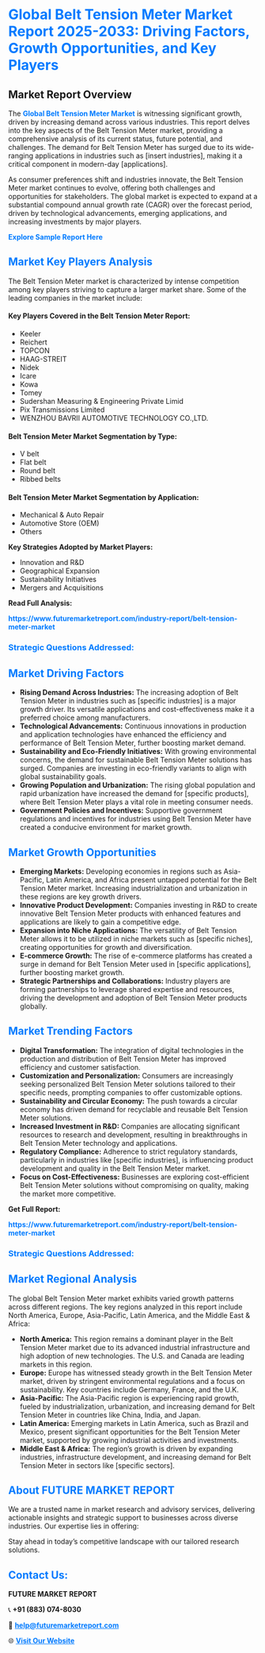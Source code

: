 <h1 style="color: #007BFF;">Global Belt Tension Meter Market Report 2025-2033: Driving Factors, Growth Opportunities, and Key Players</h1>

<section id="overview">
<h2>Market Report Overview</h2>
<p>The <a href="https://www.futuremarketreport.com/industry-report/belt-tension-meter-market" style="color: #007BFF; text-decoration: none;"><strong>Global Belt Tension Meter Market</strong></a> is witnessing significant growth, driven by increasing demand across various industries. This report delves into the key aspects of the Belt Tension Meter market, providing a comprehensive analysis of its current status, future potential, and challenges. The demand for Belt Tension Meter has surged due to its wide-ranging applications in industries such as [insert industries], making it a critical component in modern-day [applications].</p>
<p>As consumer preferences shift and industries innovate, the Belt Tension Meter market continues to evolve, offering both challenges and opportunities for stakeholders. The global market is expected to expand at a substantial compound annual growth rate (CAGR) over the forecast period, driven by technological advancements, emerging applications, and increasing investments by major players.</p>
</section>

<section id="overview">
<p><a href="https://www.futuremarketreport.com/request-sample/reportId=55406" style="color: #007BFF; text-decoration: none;"><strong>Explore Sample Report Here</strong></a></p>
</section>

<section id="key-players">
<h2 style="color: #007BFF;">Market Key Players Analysis</h2>
<p>The Belt Tension Meter market is characterized by intense competition among key players striving to capture a larger market share. Some of the leading companies in the market include:</p>
<h4>Key Players Covered in the Belt Tension Meter Report:</h4>
<ul><li>Keeler</li><li>Reichert</li><li>TOPCON</li><li>HAAG-STREIT</li><li>Nidek</li><li>Icare</li><li>Kowa</li><li>Tomey</li><li>Sudershan Measuring &amp; Engineering Private Limid</li><li>Pix Transmissions Limited</li><li>WENZHOU BAVRII AUTOMOTIVE TECHNOLOGY CO.,LTD.</li></ul>
<h4>Belt Tension Meter Market Segmentation by Type:</h4>
<ul><li>V belt</li><li>Flat belt</li><li>Round belt</li><li>Ribbed belts</li></ul>

<h4>Belt Tension Meter Market Segmentation by Application:</h4>
<ul><li>Mechanical &amp; Auto Repair</li><li>Automotive Store (OEM)</li><li>Others</li></ul>
<p><strong>Key Strategies Adopted by Market Players:</strong></p>
<ul>
<li>Innovation and R&D</li>
<li>Geographical Expansion</li>
<li>Sustainability Initiatives</li>
<li>Mergers and Acquisitions</li>
</ul>
</section>

<section>
<p><strong>Read Full Analysis: </strong></p><a href="https://www.futuremarketreport.com/industry-report/belt-tension-meter-market" style="color: #007BFF; text-decoration: none;"><strong>https://www.futuremarketreport.com/industry-report/belt-tension-meter-market</strong></a>
<h3 style="color: #007BFF;">Strategic Questions Addressed:</h3>
</section>

<section id="driving-factors">
<h2 style="color: #007BFF;">Market Driving Factors</h2>
<ul>
<li><strong>Rising Demand Across Industries:</strong> The increasing adoption of Belt Tension Meter in industries such as [specific industries] is a major growth driver. Its versatile applications and cost-effectiveness make it a preferred choice among manufacturers.</li>
<li><strong>Technological Advancements:</strong> Continuous innovations in production and application technologies have enhanced the efficiency and performance of Belt Tension Meter, further boosting market demand.</li>
<li><strong>Sustainability and Eco-Friendly Initiatives:</strong> With growing environmental concerns, the demand for sustainable Belt Tension Meter solutions has surged. Companies are investing in eco-friendly variants to align with global sustainability goals.</li>
<li><strong>Growing Population and Urbanization:</strong> The rising global population and rapid urbanization have increased the demand for [specific products], where Belt Tension Meter plays a vital role in meeting consumer needs.</li>
<li><strong>Government Policies and Incentives:</strong> Supportive government regulations and incentives for industries using Belt Tension Meter have created a conducive environment for market growth.</li>
</ul>
</section>

<section id="growth-opportunities">
<h2 style="color: #007BFF;">Market Growth Opportunities</h2>
<ul>
<li><strong>Emerging Markets:</strong> Developing economies in regions such as Asia-Pacific, Latin America, and Africa present untapped potential for the Belt Tension Meter market. Increasing industrialization and urbanization in these regions are key growth drivers.</li>
<li><strong>Innovative Product Development:</strong> Companies investing in R&D to create innovative Belt Tension Meter products with enhanced features and applications are likely to gain a competitive edge.</li>
<li><strong>Expansion into Niche Applications:</strong> The versatility of Belt Tension Meter allows it to be utilized in niche markets such as [specific niches], creating opportunities for growth and diversification.</li>
<li><strong>E-commerce Growth:</strong> The rise of e-commerce platforms has created a surge in demand for Belt Tension Meter used in [specific applications], further boosting market growth.</li>
<li><strong>Strategic Partnerships and Collaborations:</strong> Industry players are forming partnerships to leverage shared expertise and resources, driving the development and adoption of Belt Tension Meter products globally.</li>
</ul>
</section>

<section id="trending-factors">
<h2 style="color: #007BFF;">Market Trending Factors</h2>
<ul>
<li><strong>Digital Transformation:</strong> The integration of digital technologies in the production and distribution of Belt Tension Meter has improved efficiency and customer satisfaction.</li>
<li><strong>Customization and Personalization:</strong> Consumers are increasingly seeking personalized Belt Tension Meter solutions tailored to their specific needs, prompting companies to offer customizable options.</li>
<li><strong>Sustainability and Circular Economy:</strong> The push towards a circular economy has driven demand for recyclable and reusable Belt Tension Meter solutions.</li>
<li><strong>Increased Investment in R&D:</strong> Companies are allocating significant resources to research and development, resulting in breakthroughs in Belt Tension Meter technology and applications.</li>
<li><strong>Regulatory Compliance:</strong> Adherence to strict regulatory standards, particularly in industries like [specific industries], is influencing product development and quality in the Belt Tension Meter market.</li>
<li><strong>Focus on Cost-Effectiveness:</strong> Businesses are exploring cost-efficient Belt Tension Meter solutions without compromising on quality, making the market more competitive.</li>
</ul>
</section>

<section>
<p><strong>Get Full Report: </strong></p><a href="https://www.futuremarketreport.com/industry-report/belt-tension-meter-market" style="color: #007BFF; text-decoration: none;"><strong>https://www.futuremarketreport.com/industry-report/belt-tension-meter-market</strong></a>
<h3 style="color: #007BFF;">Strategic Questions Addressed:</h3>
</section>


<section id="regional-analysis">
<h2 style="color: #007BFF;">Market Regional Analysis</h2>
<p>The global Belt Tension Meter market exhibits varied growth patterns across different regions. The key regions analyzed in this report include North America, Europe, Asia-Pacific, Latin America, and the Middle East & Africa:</p>
<ul>
<li><strong>North America:</strong> This region remains a dominant player in the Belt Tension Meter market due to its advanced industrial infrastructure and high adoption of new technologies. The U.S. and Canada are leading markets in this region.</li>
<li><strong>Europe:</strong> Europe has witnessed steady growth in the Belt Tension Meter market, driven by stringent environmental regulations and a focus on sustainability. Key countries include Germany, France, and the U.K.</li>
<li><strong>Asia-Pacific:</strong> The Asia-Pacific region is experiencing rapid growth, fueled by industrialization, urbanization, and increasing demand for Belt Tension Meter in countries like China, India, and Japan.</li>
<li><strong>Latin America:</strong> Emerging markets in Latin America, such as Brazil and Mexico, present significant opportunities for the Belt Tension Meter market, supported by growing industrial activities and investments.</li>
<li><strong>Middle East & Africa:</strong> The region’s growth is driven by expanding industries, infrastructure development, and increasing demand for Belt Tension Meter in sectors like [specific sectors].</li>
</ul>
</section>

<footer>
<h2 style="color: #007BFF;">About FUTURE MARKET REPORT</h2>
<p>We are a trusted name in market research and advisory services, delivering actionable insights and strategic support to businesses across diverse industries. Our expertise lies in offering:</p>

<p>Stay ahead in today’s competitive landscape with our tailored research solutions.</p>

<h2 style="color: #007BFF;">Contact Us:</h2>
<p><strong>FUTURE MARKET REPORT</strong></p>
<p>📞 <strong>+91 (883) 074-8030</strong></p>
<p>📧 <strong><a href="mailto:help@futuremarketreport.com" style="color: #007BFF;">help@futuremarketreport.com</a></strong></p>
<p>🌐 <strong><a href="https://www.futuremarketreport.com/" style="color: #007BFF;">Visit Our Website</a></strong></p>
</footer>